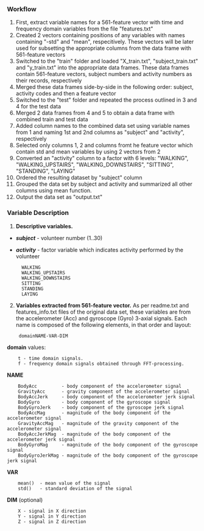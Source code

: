 ### Workflow

1. First, extract variable names for a 561-feature vector with time and frequency domain variables from the file "features.txt"    
2. Created 2 vectors containing positions of any variables with names containing "-std" and "mean", respecitively. 
These vectors will be later used for subsetting the appropriate columns from the data frame with 561-feature vectors
3. Switched to the "train" folder and loaded "X_train.txt", "subject_train.txt" and "y_train.txt" into the appropriate data frames.
These data frames contain 561-feature vectors, subject numbers and activity numbers as their records, respectively
4. Merged these data frames side-by-side in the following order: subject, activity codes and then a feature vector
5. Switched to the "test" folder and repeated the process outlined in 3 and 4 for the test data
6. Merged 2 data frames from 4 and 5 to obtain a data frame with combined train and test data
7. Added column names to the combined data set using variable names from 1 and naming 1st and 2nd columns as "subject" and "activity", respectively
8. Selected only columns 1, 2 and columns fromt he feature vector which contain std and mean variables by using 2 vectors from 2
9. Converted an "activity" column to a factor with 6 levels: "WALKING", "WALKING_UPSTAIRS", "WALKING_DOWNSTAIRS", "SITTING", "STANDING", "LAYING"
10. Ordered the resulting dataset by "subject" column
11. Grouped the data set by subject and activity and summarized all other columns using mean function.
12. Output the data set as "output.txt"

### Variable Description

1. **Descriptive variables.**
+ ***subject***     - volunteer number (1..30)
+ ***activity***           - factor variable which indicates activity performed by the volunteer 
        
        WALKING
        WALKING_UPSTAIRS
        WALKING_DOWNSTAIRS
        SITTING
        STANDING
        LAYING

2. **Variables extracted from 561-feature vector.**
As per readme.txt and features_info.txt files of the original data set, these variables are from the accelerometer (Acc) and gyroscope (Gyro) 3-axial signals.
Each name is composed of the following elements, in that order and layout:

        domainNAME-VAR-DIM

**domain** values:

        t - time domain signals.
        f - frequency domain signals obtained through FFT-processing.    

**NAME**

        BodyAcc         - body component of the accelerometer signal
        GravityAcc      - gravity component of the accelerometer signal
        BodyAccJerk     - body component of the accelerometer jerk signal
        BodyGyro        - body component of the gyroscope signal
        BodyGyroJerk    - body component of the gyroscope jerk signal
        BodyAccMag      - magnitude of the body component of the accelerometer signal
        GravityAccMag   - magnitude of the gravity component of the accelerometer signal
        BodyAccJerkMag  - magnitude of the body component of the accelerometer jerk signal
        BodyGyroMag     - magnitude of the body component of the gyroscope signal
        BodyGyroJerkMag - magnitude of the body component of the gyroscope jerk signal
        
**VAR**

        mean()  - mean value of the signal
        std()   - standard deviation of the signal

**DIM** (optional)
        
        X - signal in X direction
        Y - signal in Y direction
        Z - signal in Z direction
        
        
